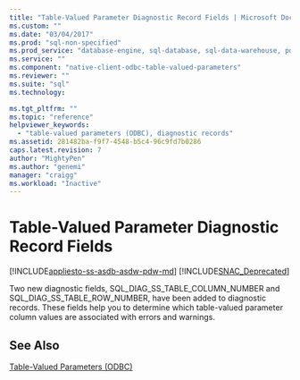 ```yaml
---
title: "Table-Valued Parameter Diagnostic Record Fields | Microsoft Docs"
ms.custom: ""
ms.date: "03/04/2017"
ms.prod: "sql-non-specified"
ms.prod_service: "database-engine, sql-database, sql-data-warehouse, pdw"
ms.service: ""
ms.component: "native-client-odbc-table-valued-parameters"
ms.reviewer: ""
ms.suite: "sql"
ms.technology: 

ms.tgt_pltfrm: ""
ms.topic: "reference"
helpviewer_keywords: 
  - "table-valued parameters (ODBC), diagnostic records"
ms.assetid: 281482ba-f9f7-4548-b5c4-96c9fd7b0286
caps.latest.revision: 7
author: "MightyPen"
ms.author: "genemi"
manager: "craigg"
ms.workload: "Inactive"
---
```

# Table-Valued Parameter Diagnostic Record Fields
[!INCLUDE[appliesto-ss-asdb-asdw-pdw-md](../../includes/appliesto-ss-asdb-asdw-pdw-md.md)]
[!INCLUDE[SNAC_Deprecated](../../includes/snac-deprecated.md)]

  Two new diagnostic fields, SQL_DIAG_SS_TABLE_COLUMN_NUMBER and SQL_DIAG_SS_TABLE_ROW_NUMBER, have been added to diagnostic records. These fields help you to determine which table-valued parameter column values are associated with errors and warnings.  
  
## See Also  
 [Table-Valued Parameters &#40;ODBC&#41;](../../relational-databases/native-client-odbc-table-valued-parameters/table-valued-parameters-odbc.md)  
  
  

